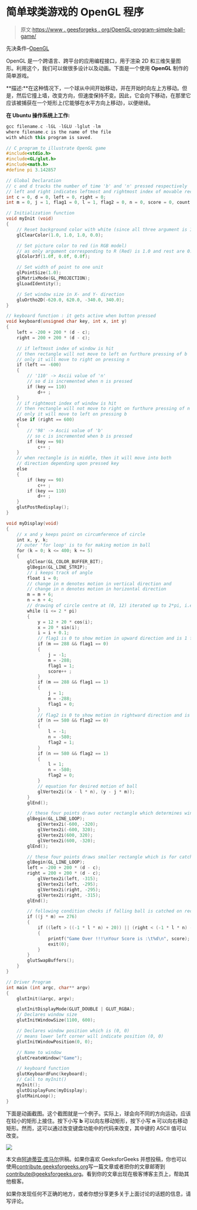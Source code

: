 # 简单球类游戏的 OpenGL 程序

> 原文:[https://www . geesforgeks . org/OpenGL-program-simple-ball-game/](https://www.geeksforgeeks.org/opengl-program-simple-ball-game/)

先决条件–[OpenGL](https://www.geeksforgeeks.org/getting-started-with-opengl/)

OpenGL 是一个跨语言、跨平台的应用编程接口，用于渲染 2D 和三维矢量图形。利用这个，我们可以做很多设计以及动画。下面是一个使用 **OpenGL** 制作的简单游戏。

**描述:**在这种情况下，一个球从中间开始移动，并在开始时向左上方移动。但是，然后它撞上墙，改变方向，但速度保持不变。因此，它会向下移动，在那里它应该被捕获在一个矩形上(它能够在水平方向上移动)，以便继续。

**在 Ubuntu 操作系统上工作:**

```cpp
gcc filename.c -lGL -lGLU -lglut -lm 
where filename.c is the name of the file
with which this program is saved.

```

```cpp
// C program to illustrate OpenGL game
#include<stdio.h>
#include<GL/glut.h>
#include<math.h>
#define pi 3.142857

// Global Declaration
// c and d tracks the number of time 'b' and 'n' pressed respectively
// left and right indicates leftmost and rightmost index of movable rectangle
int c = 0, d = 0, left = 0, right = 0;
int m = 0, j = 1, flag1 = 0, l = 1, flag2 = 0, n = 0, score = 0, count = 1;

// Initialization function
void myInit (void)
{
    // Reset background color with white (since all three argument is 1.0)
    glClearColor(1.0, 1.0, 1.0, 0.0);

    // Set picture color to red (in RGB model)
    // as only argument corresponding to R (Red) is 1.0 and rest are 0.0
    glColor3f(1.0f, 0.0f, 0.0f);

    // Set width of point to one unit
    glPointSize(1.0);
    glMatrixMode(GL_PROJECTION);
    glLoadIdentity();

    // Set window size in X- and Y- direction
    gluOrtho2D(-620.0, 620.0, -340.0, 340.0);
}

// keyboard function : it gets active when button pressed
void keyboard(unsigned char key, int x, int y)
{
    left = -200 + 200 * (d - c);
    right = 200 + 200 * (d - c);

    // if leftmost index of window is hit
    // then rectangle will not move to left on furthure pressing of b
    // only it will move to right on pressing n
    if (left == -600)
    {
        // '110' -> Ascii value of 'n'
        // so d is incremented when n is pressed
        if (key == 110)
            d++ ;
    }
    // if rightmost index of window is hit
    // then rectangle will not move to right on furthure pressing of n
    // only it will move to left on pressing b
    else if (right == 600)
    {
        // '98' -> Ascii value of 'b'
        // so c is incremented when b is pressed
        if (key == 98)
            c++ ;
    }
    // when rectangle is in middle, then it will move into both
    // direction depending upon pressed key
    else
    {
        if (key == 98)
            c++ ;    
        if (key == 110)
            d++ ;
    }
    glutPostRedisplay();
}

void myDisplay(void)
{
    // x and y keeps point on circumference of circle
    int x, y, k;
    // outer 'for loop' is to for making motion in ball
    for (k = 0; k <= 400; k += 5)
    {    
        glClear(GL_COLOR_BUFFER_BIT);
        glBegin(GL_LINE_STRIP);
        // i keeps track of angle
        float i = 0;
        // change in m denotes motion in vertical direction and
        // change in n denotes motion in horizontal direction
        m = m + 6;
        n = n + 4;
        // drawing of circle centre at (0, 12) iterated up to 2*pi, i.e., 360 degree
        while (i <= 2 * pi)
        {
            y = 12 + 20 * cos(i);
            x = 20 * sin(i);
            i = i + 0.1;
            // flag1 is 0 to show motion in upward direction and is 1 for downward direction
            if (m == 288 && flag1 == 0)
            {
                j = -1;
                m = -288;
                flag1 = 1;
                score++ ;
            }
            if (m == 288 && flag1 == 1)
            {
                j = 1;
                m = -288;
                flag1 = 0;
            }
            // flag2 is 0 to show motion in rightward direction and is 1 for leftward direction
            if (n == 580 && flag2 == 0)
            {
                l = -1;
                n = -580;
                flag2 = 1;
            }
            if (n == 580 && flag2 == 1)
            {
                l = 1;
                n = -580;
                flag2 = 0;
            }
            // equation for desired motion of ball
            glVertex2i((x - l * n), (y - j * m));
        }
        glEnd();

        // these four points draws outer rectangle which determines window
        glBegin(GL_LINE_LOOP);
            glVertex2i(-600, -320);
            glVertex2i(-600, 320);
            glVertex2i(600, 320);
            glVertex2i(600, -320);
        glEnd();

        // these four points draws smaller rectangle which is for catching ball
        glBegin(GL_LINE_LOOP);
        left = -200 + 200 * (d - c);
        right = 200 + 200 * (d - c);
            glVertex2i(left, -315);
            glVertex2i(left, -295);
            glVertex2i(right, -295);
            glVertex2i(right, -315);
        glEnd();

        // following condition checks if falling ball is catched on rectangle or not
        if ((j * m) == 276)
        {
            if ((left > ((-1 * l * n) + 20)) || (right < (-1 * l * n) - 20))
            {
                printf("Game Over !!!\nYour Score is :\t%d\n", score);
                exit(0);
            }
        }
        glutSwapBuffers();
    }
}

// Driver Program
int main (int argc, char** argv)
{
    glutInit(&argc, argv);

    glutInitDisplayMode(GLUT_DOUBLE | GLUT_RGBA);
    // Declares window size
    glutInitWindowSize(1100, 600);

    // Declares window position which is (0, 0)
    // means lower left corner will indicate position (0, 0)
    glutInitWindowPosition(0, 0);

    // Name to window
    glutCreateWindow("Game");

    // keyboard function
    glutKeyboardFunc(keyboard);
    // Call to myInit()
    myInit();
    glutDisplayFunc(myDisplay);
    glutMainLoop();
}
```

下面是动画截图。这个截图就是一个例子。实际上，球会向不同的方向运动，应该在较小的矩形上接住。按下小写 **b** 可以向左移动矩形，按下小写 **n** 可以向右移动矩形。然而，这可以通过改变键盘功能中的代码来改变，其中键的 ASCII 值可以改变。

![](img/d0cd4647ca811524f3e414e0aee62535.png)

本文由[阿迪蒂亚·库马尔](https://www.linkedin.com/in/aditya-kumar-837315100/)供稿。如果你喜欢 GeeksforGeeks 并想投稿，你也可以使用[contribute.geeksforgeeks.org](http://www.contribute.geeksforgeeks.org)写一篇文章或者把你的文章邮寄到 contribute@geeksforgeeks.org。看到你的文章出现在极客博客主页上，帮助其他极客。

如果你发现任何不正确的地方，或者你想分享更多关于上面讨论的话题的信息，请写评论。